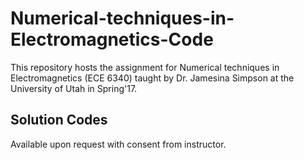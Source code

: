 # Numerical-techniques-in-Electromagnetics-Code

This repository hosts the assignment for Numerical techniques in Electromagnetics (ECE 6340) taught by Dr. Jamesina Simpson at the University of Utah in Spring'17.

Solution Codes
----------------
Available upon request with consent from instructor. 
